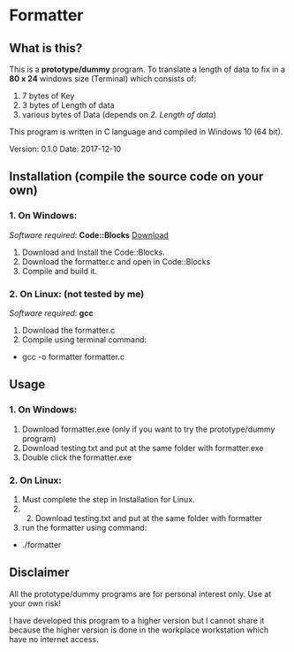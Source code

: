 # Formatter
## What is this?
This is a **prototype/dummy** program.
To translate a length of data to fix in a **80 x 24** windows size (Terminal) which consists of:

1. 7 bytes of Key
2. 3 bytes of Length of data
3. various bytes of Data (depends on _2. Length of data_)

This program is written in C language and compiled in Windows 10 (64 bit).

Version: 0.1.0
Date: 2017-12-10

## Installation (compile the source code on your own)
### 1. On **Windows**:
_Software required_: **Code::Blocks** [Download](http://www.codeblocks.org/downloads)
1. Download and Install the Code::Blocks.
2. Download the formatter.c and open in Code::Blocks
3. Compile and build it.

### 2. On **Linux**: (not tested by me)
_Software required_: **gcc**
1. Download the formatter.c
2. Compile using terminal command:
  - gcc -o formatter formatter.c

## Usage
### 1. On **Windows**:
1. Download formatter.exe (only if you want to try the prototype/dummy program)
2. Download testing.txt and put at the same folder with formatter.exe
3. Double click the formatter.exe

### 2. On **Linux**:
1. Must complete the step in Installation for Linux.
2. 2. Download testing.txt and put at the same folder with formatter
3. run the formatter using command:
  - ./formatter

## Disclaimer
All the prototype/dummy programs are for personal interest only.
Use at your own risk!

I have developed this program to a higher version but I cannot share it 
because the higher version is done in the workplace workstation which have no internet access.
